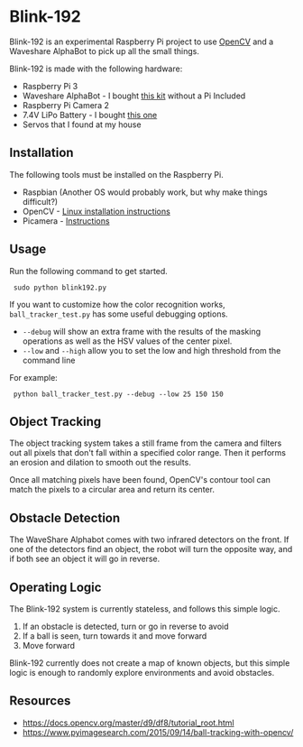# Blink-192 #
Blink-192 is an experimental Raspberry Pi project to use [OpenCV](https://opencv.org/) and a Waveshare AlphaBot to pick up all the small things. 


Blink-192 is made with the following hardware:
* Raspberry Pi 3
* Waveshare AlphaBot - I bought [this kit](https://www.amazon.com/gp/product/B01N1JWFKZ/ref=oh_aui_detailpage_o09_s00?ie=UTF8&psc=1) without a Pi Included
* Raspberry Pi Camera 2
* 7.4V LiPo Battery - I bought [this one](https://www.amazon.com/gp/product/B06Y2M2J7D/ref=oh_aui_detailpage_o03_s01?ie=UTF8&psc=1)
* Servos that I found at my house

## Installation ##
The following tools must be installed on the Raspberry Pi.
* Raspbian (Another OS would probably work, but why make things difficult?)
* OpenCV - [Linux installation instructions](https://docs.opencv.org/master/d7/d9f/tutorial_linux_install.html)
* Picamera - [Instructions](https://picamera.readthedocs.io/en/release-1.13/install.html)

## Usage ##

Run the following command to get started.

``` sudo python blink192.py```

If you want to customize how the color recognition works, `ball_tracker_test.py` has some useful debugging options.

* `--debug` will show an extra frame with the results of the masking operations as well as the HSV values of the center pixel.
* `--low` and `--high` allow you to set the low and high threshold from the command line

For example:

``` python ball_tracker_test.py --debug --low 25 150 150```


## Object Tracking ##
The object tracking system takes a still frame from the camera and filters out all pixels that don't fall within a 
specified color range. Then it performs an erosion and dilation to smooth out the results. 

Once all matching pixels have been found, OpenCV's contour tool can match the pixels to a circular area and return its center.

## Obstacle Detection ##
The WaveShare Alphabot comes with two infrared detectors on the front. If one of the detectors find an object, the robot will turn the opposite way, and if both see an object it will go in reverse.

## Operating Logic ##
The Blink-192 system is currently stateless, and follows this simple logic.
1. If an obstacle is detected, turn or go in reverse to avoid
2. If a ball is seen, turn towards it and move forward
3. Move forward

Blink-192 currently does not create a map of known objects, but this simple logic is enough to randomly explore environments and avoid obstacles.

## Resources ##
* https://docs.opencv.org/master/d9/df8/tutorial_root.html
* https://www.pyimagesearch.com/2015/09/14/ball-tracking-with-opencv/
